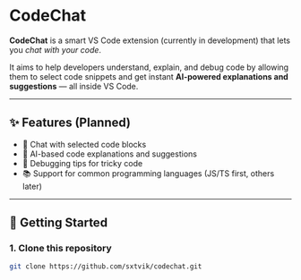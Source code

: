 # CodeChat

**CodeChat** is a smart VS Code extension (currently in development) that lets you _chat with your code_.

It aims to help developers understand, explain, and debug code by allowing them to select code snippets and get instant **AI-powered explanations and suggestions** — all inside VS Code.

---

## ✨ Features (Planned)
- 💬 Chat with selected code blocks
- 🤖 AI-based code explanations and suggestions
- 🐛 Debugging tips for tricky code
- 📚 Support for common programming languages (JS/TS first, others later)

---

## 🚀 Getting Started

### 1. Clone this repository
```bash
git clone https://github.com/sxtvik/codechat.git
